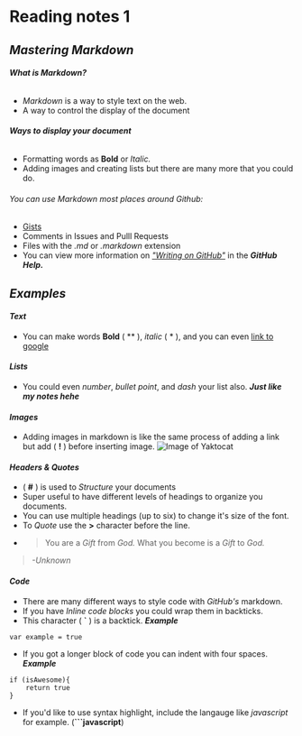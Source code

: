 # Reading notes 1

## ***Mastering Markdown***

###### ***What is Markdown?***
- _Markdown_ is a way to style text on the web.
- A way to control the display of the document
###### ***Ways to display your document***
- Formatting words as **Bold** or *Italic.*
- Adding images and creating lists but there are many more that you could do.
###### _You can use Markdown most places around Github:_
- [Gists](https://gist.github.com/)
- Comments in Issues and Pulll Requests
- Files with the *.md* or *.markdown* extension
- You can view more information on [*"Writing on GitHub"*](https://docs.github.com/en/github/writing-on-github) in the ***GitHub Help.***

## ***Examples***
#### *Text*
- You can make words **Bold** ( ** ), *italic* ( * ), and you can even [link to google](http://google.com)

#### *Lists*
- You could even *number*, *bullet point*, and *dash* your list also. ***Just like my notes hehe***

#### *Images*
- Adding images in markdown is like the same process of adding a link but add ( **!** ) before inserting image.
![Image of Yaktocat](https://octodex.github.com/images/yaktocat.png) 

#### ***Headers & Quotes***
- ( **#** ) is used to *Structure* your documents
- Super useful to have different levels of headings to organize you documents.
- You can use multiple headings (up to six) to change it's size of the font.
- To *Quote* use the **>** character before the line.
- > You are a *Gift* from *God.* What you become is a *Gift* to *God.*
> *-Unknown*

#### ***Code***
- There are many different ways to style code with *GitHub's* markdown.
- If you have *Inline code blocks* you could wrap them in backticks.
- This character ( **`** ) is a backtick. ***Example*** 

`var example = true`
- If you got a longer block of code you can indent with four spaces. ***Example***

```
if (isAwesome){
    return true
}
```
- If you'd like to use syntax highlight, include the langauge like *javascript* for example. (**```javascript**)
